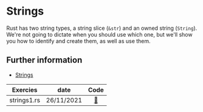 # Strings

Rust has two string types, a string slice (`&str`) and an owned string (`String`).
We're not going to dictate when you should use which one, but we'll show you how
to identify and create them, as well as use them.

## Further information

- [Strings](https://doc.rust-lang.org/book/ch08-02-strings.html)

| Exercies          | date  | Code |
| :---------------: | :-------: | :---------: |
| strings1.rs | 26/11/2021    | [:link:](./strings1.md) |